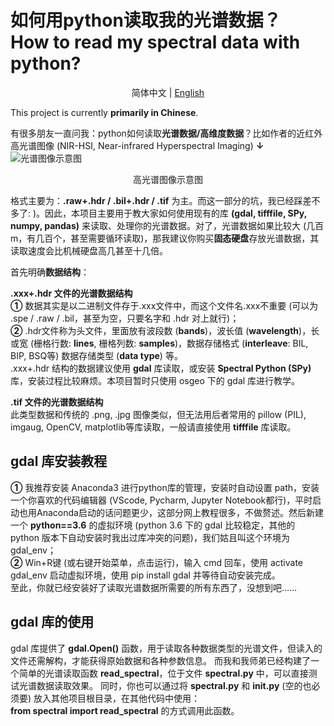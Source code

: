 # 如何用python读取我的光谱数据？<br> How to read my spectral data with python?

</div>
<div align="center">
  
简体中文 | [English](README_en.md) </p>

</div>

This project is currently **primarily in Chinese**.

有很多朋友一直问我：python如何读取**光谱数据/高维度数据**？比如作者的近红外高光谱图像 (NIR-HSI, Near-infrared Hyperspectral Imaging) **↓**
![光谱图像示意图](https://github.com/Bazenr/read-spectral-data-with-python/assets/81945216/041b3c14-92db-437b-ac36-5852d08e044e "test")
<p align="center"> 高光谱图像示意图 </p>

格式主要为：**.raw+.hdr / .bil+.hdr / .tif** 为主。而这一部分的坑，我已经踩差不多了: )。因此，本项目主要用于教大家如何使用现有的库 **(gdal, tifffile, SPy, numpy, pandas)** 来读取、处理你的光谱数据。对了，光谱数据如果比较大 (几百m，有几百个，甚至需要循环读取)，那我建议你购买**固态硬盘**存放光谱数据，其读取速度会比机械硬盘高几甚至十几倍。

首先明确**数据结构**：

**.xxx+.hdr 文件的光谱数据结构** <br>
**①** 数据其实是以二进制文件存于.xxx文件中，而这个文件名.xxx不重要 (可以为 .spe / .raw / .bil，甚至为空，只要名字和 .hdr 对上就行)；<br>
**②** .hdr文件称为头文件，里面放有波段数 (**bands**)，波长值 (**wavelength**)，长或宽 (栅格行数: **lines**, 栅格列数: **samples**)，数据存储格式 (**interleave**: BIL, BIP, BSQ等) 数据存储类型 (**data type**) 等。<br>
.xxx+.hdr 结构的数据建议使用 **gdal** 库读取，或安装 **Spectral Python (SPy)**  库，安装过程比较麻烦。本项目暂时只使用 osgeo 下的 gdal 库进行教学。<br>

**.tif 文件的光谱数据结构** <br>
此类型数据和传统的 .png, .jpg 图像类似，但无法用后者常用的 pillow (PIL), imgaug, OpenCV, matplotlib等库读取，一般请直接使用 **tifffile** 库读取。

## gdal 库安装教程

**①** 我推荐安装 Anaconda3 进行python库的管理，安装时自动设置 path，安装一个你喜欢的代码编辑器 (VScode, Pycharm, Jupyter Notebook都行)，平时启动也用Anaconda启动的话问题更少，这部分网上教程很多，不做赘述。然后新建一个 **python==3.6** 的虚拟环境 (python 3.6 下的 gdal 比较稳定，其他的 python 版本下自动安装时我出过库冲突的问题)，我们姑且叫这个环境为gdal_env；<br>
**②** Win+R键 (或右键开始菜单，点击运行)，输入 cmd 回车，使用 activate gdal_env 启动虚拟环境，使用 pip install gdal 并等待自动安装完成。 <br>
至此，你就已经安装好了读取光谱数据所需要的所有东西了，没想到吧……

## gdal 库的使用

gdal 库提供了 **gdal.Open()** 函数，用于读取各种数据类型的光谱文件，但读入的文件还需解构，才能获得原始数据和各种参数信息。
而我和我师弟已经构建了一个简单的光谱读取函数 **read_spectral**，位于文件 **spectral.py** 中，可以直接测试光谱数据读取效果。
同时，你也可以通过将 **spectral.py** 和 **init.py** (空的也必须要) 放入其他项目根目录，在其他代码中使用： <br>
**from spectral import read_spectral** 的方式调用此函数。
